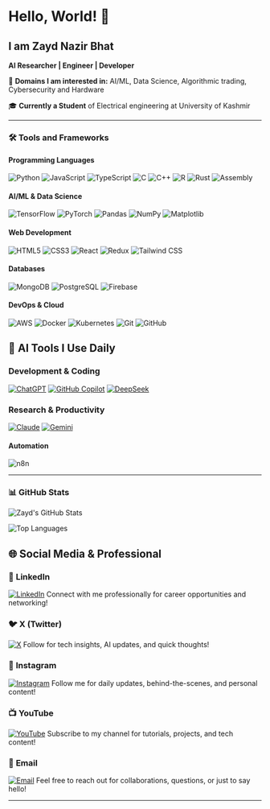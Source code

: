 # Hello, World! 👋

## I am Zayd Nazir Bhat

**AI Researcher | Engineer | Developer**

🎯 **Domains I am interested in:** AI/ML, Data Science, Algorithmic trading, Cybersecurity and Hardware

🎓 **Currently a Student** of Electrical engineering at University of Kashmir

---

### 🛠️ **Tools and Frameworks**

#### **Programming Languages**
![Python](https://img.shields.io/badge/Python-3776AB?style=for-the-badge&logo=python&logoColor=white)
![JavaScript](https://img.shields.io/badge/JavaScript-F7DF1E?style=for-the-badge&logo=javascript&logoColor=black)
![TypeScript](https://img.shields.io/badge/TypeScript-3178C6?style=for-the-badge&logo=typescript&logoColor=white)
![C](https://img.shields.io/badge/C-A8B9CC?style=for-the-badge&logo=c&logoColor=black)
![C++](https://img.shields.io/badge/C++-00599C?style=for-the-badge&logo=c%2B%2B&logoColor=white)
![R](https://img.shields.io/badge/R-276DC3?style=for-the-badge&logo=r&logoColor=white)
![Rust](https://img.shields.io/badge/Rust-000000?style=for-the-badge&logo=rust&logoColor=white)
![Assembly](https://img.shields.io/badge/Assembly-8E0E87?style=for-the-badge&logo=assemblyscript&logoColor=white)

#### **AI/ML & Data Science**
![TensorFlow](https://img.shields.io/badge/TensorFlow-FF6F00?style=for-the-badge&logo=tensorflow&logoColor=white)
![PyTorch](https://img.shields.io/badge/PyTorch-EE4C2C?style=for-the-badge&logo=pytorch&logoColor=white)
![Pandas](https://img.shields.io/badge/Pandas-150458?style=for-the-badge&logo=pandas&logoColor=white)
![NumPy](https://img.shields.io/badge/NumPy-013243?style=for-the-badge&logo=numpy&logoColor=white)
![Matplotlib](https://img.shields.io/badge/Matplotlib-11557C?style=for-the-badge&logo=python&logoColor=white)

#### **Web Development**
![HTML5](https://img.shields.io/badge/HTML5-E34F26?style=for-the-badge&logo=html5&logoColor=white)
![CSS3](https://img.shields.io/badge/CSS3-1572B6?style=for-the-badge&logo=css3&logoColor=white)
![React](https://img.shields.io/badge/React-20232A?style=for-the-badge&logo=react&logoColor=61DAFB)
![Redux](https://img.shields.io/badge/Redux-764ABC?style=for-the-badge&logo=redux&logoColor=white)
![Tailwind CSS](https://img.shields.io/badge/Tailwind_CSS-38B2AC?style=for-the-badge&logo=tailwind-css&logoColor=white)

#### **Databases**
![MongoDB](https://img.shields.io/badge/MongoDB-47A248?style=for-the-badge&logo=mongodb&logoColor=white)
![PostgreSQL](https://img.shields.io/badge/PostgreSQL-4169E1?style=for-the-badge&logo=postgresql&logoColor=white)
![Firebase](https://img.shields.io/badge/Firebase-FFCA28?style=for-the-badge&logo=firebase&logoColor=black)

#### **DevOps & Cloud**
![AWS](https://img.shields.io/badge/AWS-232F3E?style=for-the-badge&logo=amazon-aws&logoColor=white)
![Docker](https://img.shields.io/badge/Docker-2496ED?style=for-the-badge&logo=docker&logoColor=white)
![Kubernetes](https://img.shields.io/badge/Kubernetes-326CE5?style=for-the-badge&logo=kubernetes&logoColor=white)
![Git](https://img.shields.io/badge/Git-F05032?style=for-the-badge&logo=git&logoColor=white)
![GitHub](https://img.shields.io/badge/GitHub-181717?style=for-the-badge&logo=github&logoColor=white)


## 🤖 **AI Tools I Use Daily**

### **Development & Coding**
[![ChatGPT](https://img.shields.io/badge/ChatGPT-74AA9C?style=for-the-badge&logo=openai&logoColor=white)](https://chat.openai.com)
[![GitHub Copilot](https://img.shields.io/badge/GitHub_Copilot-000000?style=for-the-badge&logo=githubcopilot&logoColor=white)](https://github.com/features/copilot)
[![DeepSeek](https://img.shields.io/badge/DeepSeek-0B8FF2?style=for-the-badge&logo=deepseek&logoColor=white)](https://www.deepseek.com/)

### **Research & Productivity**
[![Claude](https://img.shields.io/badge/Claude-8A2BE2?style=for-the-badge&logo=anthropic&logoColor=white)](https://claude.ai)
[![Gemini](https://img.shields.io/badge/Gemini-8E75B2?style=for-the-badge&logo=google&logoColor=white)](https://gemini.google.com)

#### **Automation**
![n8n](https://img.shields.io/badge/n8n-000000?style=for-the-badge&logo=n8n&logoColor=white)

---

### 📊 **GitHub Stats**

![Zayd's GitHub Stats](https://github-readme-stats.vercel.app/api?username=zaydbhat&show_icons=true&theme=radical)

![Top Languages](https://github-readme-stats.vercel.app/api/top-langs/?username=zaydbhat&layout=compact&theme=radical)

## 🌐 **Social Media & Professional**

### 💼 **LinkedIn**
[![LinkedIn](https://img.shields.io/badge/LinkedIn-0A66C2?style=for-the-badge&logo=linkedin&logoColor=white)](https://www.linkedin.com/in/zaid-nazir-bhat-2b771237a?utm_source=share&utm_campaign=share_via&utm_content=profile&utm_medium=android_app)
Connect with me professionally for career opportunities and networking!

### 🐦 **X (Twitter)**
[![X](https://img.shields.io/badge/X-000000?style=for-the-badge&logo=x&logoColor=white)](https://x.com/zaydnazir?t=At0nHagsVlqIAQToWLy5uw&s=09)
Follow for tech insights, AI updates, and quick thoughts!

### 📸 **Instagram**
[![Instagram](https://img.shields.io/badge/Instagram-E4405F?style=for-the-badge&logo=instagram&logoColor=white)](https://www.instagram.com/zayd_nazir?igsh=MTdlNWF6cng0M2Nncw==)
Follow me for daily updates, behind-the-scenes, and personal content!

### 📺 **YouTube**
[![YouTube](https://img.shields.io/badge/YouTube-FF0000?style=for-the-badge&logo=youtube&logoColor=white)](https://youtube.com/@zaydnazir?si=m1mcjhN2dv1_oXLB)
Subscribe to my channel for tutorials, projects, and tech content!

### 📧 **Email**
[![Email](https://img.shields.io/badge/Email-D14836?style=for-the-badge&logo=gmail&logoColor=white)](mailto:xvprime.zzz@gmail.com)
Feel free to reach out for collaborations, questions, or just to say hello!

---

